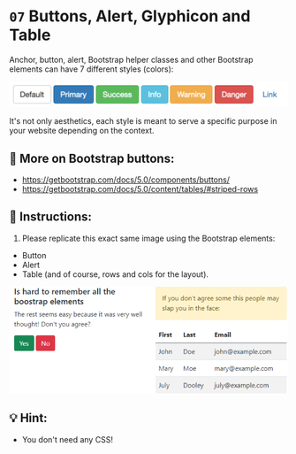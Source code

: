 # `07` Buttons, Alert, Glyphicon and Table

Anchor, button, alert, Bootstrap helper classes and other Bootstrap elements can have 7 different styles (colors):

![Example Image](../../.learn/assets/1509928954908_13250fe20b6f2ee9e37d18053e1a56fa.png?raw=true)


It's not only aesthetics, each style is meant to serve a specific purpose in your website depending on the context.

## 🔎 More on Bootstrap buttons:

- https://getbootstrap.com/docs/5.0/components/buttons/
- https://getbootstrap.com/docs/5.0/content/tables/#striped-rows

## 📝 Instructions:

1. Please replicate this exact same image using the Bootstrap elements: 

- Button
- Alert 
- Table (and of course, rows and cols for the layout).

![Example Image](../../.learn/assets/1509928996281_e5796b115653b0ecb1028ad585b7ff8b.png?raw=true)

## 💡 Hint:

+ You don't need any CSS!

